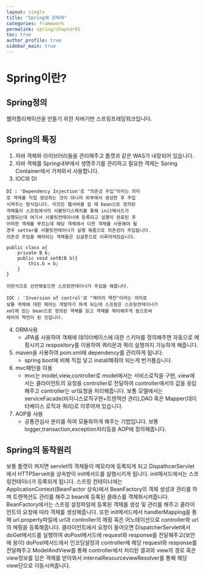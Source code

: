 ```yaml
---
layout: single
title: "Spring에 관하여"
categories: framework
permalink: spring/chapter01
toc: true
author_profile: true
sidebar_main: true
---
```


# Spring이란?

## Spring정의

웹어플리케이션을 만들기 위한 자바기반 스프링프레임워크입니다.

## Spring의 특징

1. 자바 객체와 라이브러리들을 관리해주고 톰캣과 같은 WAS가 내장되어 있습니다.
2. 자바 객체를 Spring내부에서 생명주기를 관리하고 필요한 객체는 Spring Container에서 가져와서 사용합니다.
3. IOC와 DI

```
DI : 'Dependency Injection'로 "의존성 주입"이라는 의미
로 객체를 직접 생성하는 것이 아니라 외부에서 생성한 후 주입
시켜주는 방식입니다. 이것은 웹서버를 킬 때 bean으로 정의된
객체들이 스프링에서의 서블릿디스페치를 통해 init메서드가
실행되는데 여기서 서블릿컨테이너에 등록되고 실행이 완료된 후
어떠한 객체를 부르는데 해당 객체에서 다른 객체를 사용해야 될
경우 setter를 서블릿컨테이너가 실행 해줌으로 의존성이 주입됩니다.
의존성 주입을 해야되는 객체들은 싱글톤으로 이루어져있습니다.

public class a{
    private B b;
    public void setB(B b){
        this.b = b;
    }
}

이런식으로 선언해놓으면 스프링컨테이너가 주입을 해줍니다.

IOC : 'Inversion of control'로 "제어의 역전"이라는 의미로
보통 객체에 대한 제어는 개발자가 하게 되는데 스프링은 스프링컨테이너가
xml에 있는 bean으로 정의된 객체를 읽고 객체를 제어해주게 됨으로써
제어의 역전이 된 것입니다.
```

4. ORM사용
   - JPA를 사용하여 객체에 데이터베이스에 대한 스키마를 정의해주면 자동으로 메핑시키고 respository를 이용하여 쿼리문과 쿼리 실행까지 가능하게 해줍니다.
5. maven을 사용하여 pom.xml에 dependency를 관리하게 됩니다.
   - spring boot에 비해 직접 넣고 install해줘야 되는게 번거롭습니다.
6. mvc패턴을 이용
   - mvc는 model,view,controller로 model에서는 서비스로직을 구현,
     view에서는 클라이언트의 요청을 controller로 전달하여 controller에서의 값을
     응답해주고 controller는 url요청을 처리해줍니다. 보통 모델에서는
     serviceFacade(비지니스로직구현+트렌잭션 관리),DAO 혹은 Mapper(데이터베이스 로직과 쿼리)로 이루어져 있습니다.
7. AOP를 사용
   - 공통관심사 분리를 하여 모듈화하게 해주는 기법입니다. 보통 logger,transaction,exception처리등을 AOP에 정의해줍니다.

## Spring의 동작원리

보통 톰캣이 켜지면 servlet의 객체들이 메모리에 등록되게 되고 DispathcerServlet에서
HTTPServelt을 상속받아 init메서드를 실행시키게 됩니다. init메서드에서는 스프링컨테이너가 등록되게 됩니다. 스프링 컨테이너에는 ApplicationContext(BeanFactor 상속)에서 BeanFactory의 객체 생성과 관리를 하며 트렌잭션도 관리를 해주고 bean에 등록된 클래스를 객체화시켜줍니다. BeanFactory에서는 스프링 설정파일에 등록된 객체를 생성 및 관리를 해주고 클라이언트의 요청에 따라 객체를 생성해줍니다.
또한 init메서드에서 handlerMapping을 통해 url.property파일에 url과 controller의 메핑 혹은 어노테이션으로 controller와 url의 메핑을 등록해줍니다.
클라이언트에서 요청이 들어오면 DispatcherServlet에서 doGet메서드를 실행하여 doPost메서드에 request와 response를 전달해주고(보안에 용이) doPost메서드에서 인코딩설정과 controller에 해당 request와 response를 전달해주고 ModelAndView를 통해 controller에서 처리된 결과와 view의 경로 혹은 view정보를 담은 객체를 받아와서
internalResourceviewResolver를 통해 해당 view단으로 이동시켜줍니다.
